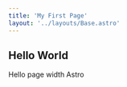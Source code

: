 ```yaml
---
title: 'My First Page'
layout: '../layouts/Base.astro'
---
```



## Hello World

Hello page width Astro